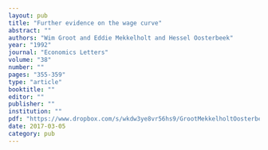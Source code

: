 ```yaml
---
layout: pub
title: "Further evidence on the wage curve"
abstract: ""
authors: "Wim Groot and Eddie Mekkelholt and Hessel Oosterbeek"
year: "1992"
journal: "Economics Letters"
volume: "38"
number: ""
pages: "355-359"
type: "article"
booktitle: ""
editor: ""
publisher: ""
institution: ""
pdf: "https://www.dropbox.com/s/wkdw3ye8vr56hs9/GrootMekkelholtOosterbeek1992el.pdf?dl=0"
date: 2017-03-05
category: pub
---
```

